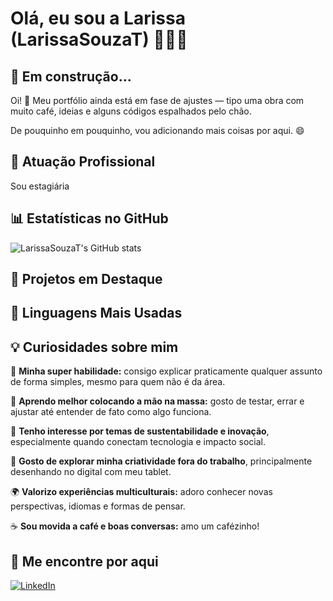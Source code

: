 # Olá, eu sou a Larissa (LarissaSouzaT) 👩🏻‍💻

## 🚧 Em construção...

Oi! 👋 Meu portfólio ainda está em fase de ajustes — tipo uma obra com muito café, ideias e alguns códigos espalhados pelo chão.  

De pouquinho em pouquinho, vou adicionando mais coisas por aqui. 😄  




## 🏢 Atuação Profissional

Sou estagiária

## 📊 Estatísticas no GitHub

![LarissaSouzaT's GitHub stats](https://github-readme-stats.vercel.app/api?username=LarissaSouzaT&show_icons=true&theme=dracula)

## 📌 Projetos em Destaque



## 🚀 Linguagens Mais Usadas


## 💡 Curiosidades sobre mim

💬 **Minha super habilidade:** consigo explicar praticamente qualquer assunto de forma simples, mesmo para quem não é da área.

📘 **Aprendo melhor colocando a mão na massa:** gosto de testar, errar e ajustar até entender de fato como algo funciona.

🌱 **Tenho interesse por temas de sustentabilidade e inovação**, especialmente quando conectam tecnologia e impacto social.  

🎨 **Gosto de explorar minha criatividade fora do trabalho**, principalmente desenhando no digital com meu tablet.

🌍 **Valorizo experiências multiculturais:** adoro conhecer novas perspectivas, idiomas e formas de pensar.  

☕ **Sou movida a café e boas conversas:** amo um cafézinho!

## 🔎 Me encontre por aqui

[![LinkedIn](https://img.shields.io/badge/LinkedIn-0077B5?style=for-the-badge&logo=linkedin&logoColor=white)](https://www.linkedin.com/in/larissa-desouza-teixeira)
